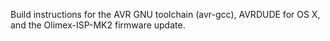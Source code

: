 Build instructions for the AVR GNU toolchain (avr-gcc), AVRDUDE for OS X, and the Olimex-ISP-MK2 firmware update.
